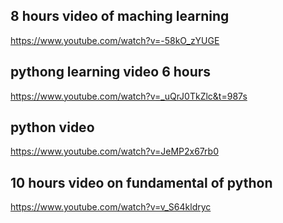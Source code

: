 ## 8 hours video of maching learning
https://www.youtube.com/watch?v=-58kO_zYUGE
## pythong learning video 6 hours
https://www.youtube.com/watch?v=_uQrJ0TkZlc&t=987s
## python video
https://www.youtube.com/watch?v=JeMP2x67rb0
## 10 hours video on fundamental of python
https://www.youtube.com/watch?v=v_S64kldryc
